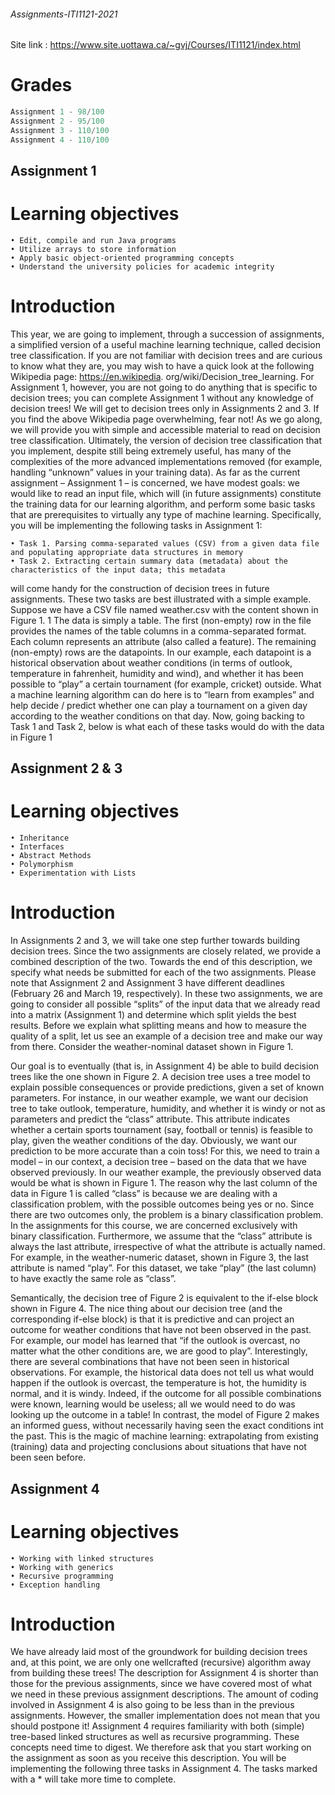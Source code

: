 ###### Assignments-ITI1121-2021

Site link : https://www.site.uottawa.ca/~gvj/Courses/ITI1121/index.html

# Grades

```python
Assignment 1 - 98/100
Assignment 2 - 95/100
Assignment 3 - 110/100
Assignment 4 - 110/100
```
## Assignment 1

# Learning objectives
```
• Edit, compile and run Java programs
• Utilize arrays to store information
• Apply basic object-oriented programming concepts
• Understand the university policies for academic integrity
```
# Introduction

This year, we are going to implement, through a succession of assignments, a simplified version of a useful machine learning technique, called decision tree classification. If
you are not familiar with decision trees and are curious to know what they are, you may wish to have a quick look at the following Wikipedia page: https://en.wikipedia.
org/wiki/Decision_tree_learning. For Assignment 1, however, you are not going to do anything that is specific to decision trees; you can complete Assignment 1 without any knowledge of decision trees! We will get to decision trees only in Assignments 2 and 3. If you find the above Wikipedia page overwhelming, fear not! As we go along, we will provide you with simple and accessible material to read on decision tree classification. Ultimately, the version of decision tree classification that you implement, despite still being extremely useful, has many of the complexities of the more advanced implementations removed (for example, handling “unknown” values in your training data). As far as the current assignment – Assignment 1 – is concerned, we have modest goals: we would like to read an input file, which will (in future assignments) constitute the training data for our learning algorithm, and perform some basic tasks that are prerequisites to virtually any type of machine learning. Specifically, you will be implementing the following tasks in Assignment 1:
```
• Task 1. Parsing comma-separated values (CSV) from a given data file and populating appropriate data structures in memory
• Task 2. Extracting certain summary data (metadata) about the characteristics of the input data; this metadata
```
will come handy for the construction of decision trees in future assignments. These two tasks are best illustrated with a simple example. Suppose we have a CSV file named weather.csv with the content shown in Figure 1. 1 The data is simply a table. The first (non-empty) row in the file provides the names of the table columns in a comma-separated format. Each column represents an attribute (also called a feature). The remaining (non-empty) rows are the datapoints. In our example, each datapoint is a historical observation about weather conditions (in terms of outlook, temperature in fahrenheit, humidity and wind), and whether it has been possible to “play” a certain tournament (for example, cricket) outside. What a machine learning algorithm can do here is to “learn from examples” and help decide / predict whether one can play a tournament on a given day according to the weather conditions on that day. Now, going backing to Task 1 and Task 2, below is what each of these tasks would do with the data in Figure 1

## Assignment 2 & 3

# Learning objectives
```
• Inheritance
• Interfaces
• Abstract Methods
• Polymorphism
• Experimentation with Lists
```
# Introduction

In Assignments 2 and 3, we will take one step further towards building decision trees. Since the two assignments are closely related, we provide a combined description of the two. Towards the end of this description, we specify what needs be submitted for each of the two assignments. Please note that Assignment 2 and Assignment 3 have
different deadlines (February 26 and March 19, respectively). In these two assignments, we are going to consider all possible “splits” of the input data that we already read into a matrix (Assignment 1) and determine which split yields the best results. Before we explain what splitting means and how to measure the quality of a split, let us see an example of a decision tree and make our way from there. Consider the weather-nominal dataset shown in Figure 1. 

Our goal is to eventually (that is, in Assignment 4) be able to build decision trees like the one shown in Figure 2. A decision tree uses a tree model to explain possible consequences or provide predictions, given a set of known parameters. For instance, in our weather example, we want our decision tree to take outlook, temperature, humidity, and whether it is windy or not as parameters and predict the “class” attribute. This attribute indicates whether a certain sports tournament (say, football or tennis) is feasible to play, given the weather conditions of the day. Obviously, we want our prediction to be more accurate than a coin toss! For this, we need to train a model – in our context, a decision tree – based on the data that we have observed previously. In our weather example, the previously observed data would be what is shown in Figure 1. The reason why the last column of the data in Figure 1 is called “class” is because we are dealing with a classification problem, with the possible outcomes being yes or no. Since there are two outcomes only, the problem is a binary classification problem. In the assignments for this course, we are concerned exclusively with binary classification. Furthermore, we assume that the “class” attribute is always the last attribute, irrespective of what the attribute is actually named. For example, in the weather-numeric dataset, shown in Figure 3, the last attribute is named “play”. For this dataset, we take “play” (the last column) to have exactly the same role as “class”.

Semantically, the decision tree of Figure 2 is equivalent to the if-else block shown in Figure 4. The nice thing about our decision tree (and the corresponding if-else block) is that it is predictive and can project an outcome for weather conditions that have not been observed in the past. For example, our model has learned that “if the outlook is overcast, no matter what the other conditions are, we are good to play”. Interestingly, there are several combinations that have not been seen in historical observations. For example, the historical data does not tell us what would happen if the outlook is overcast, the temperature is hot, the humidity is normal, and it is windy. Indeed, if the outcome for all possible combinations were known, learning would be useless; all we would need to do was looking up the outcome in a table! In contrast, the model of Figure 2 makes an informed guess, without necessarily having seen the exact conditions int the past. This is the magic of machine learning: extrapolating from existing (training) data and projecting conclusions about situations that have not been seen before.

## Assignment 4

# Learning objectives
```
• Working with linked structures
• Working with generics
• Recursive programming
• Exception handling
```
# Introduction

We have already laid most of the groundwork for building decision trees and, at this point, we are only one wellcrafted (recursive) algorithm away from building these trees! The description for Assignment 4 is shorter than those for the previous assignments, since we have covered most of what we need in these previous assignment descriptions. The amount of coding involved in Assignment 4 is also going to be less than in the previous assignments. However, the smaller implementation does not mean that you should postpone it! Assignment 4 requires familiarity with both (simple) tree-based linked structures as well as recursive programming. These concepts need time to digest. We therefore ask that you start working on the assignment as soon as you receive this description. You will be implementing the following three tasks in Assignment 4. The tasks marked with a * will take more time to complete.
